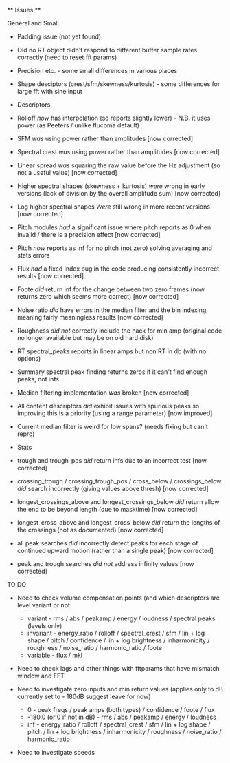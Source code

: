 ** Issues **

General and Small

* Padding issue (not yet found)
* Old no RT object didn't respond to different buffer sample rates correctly (need to reset fft params)
* Precision etc. - some small differences in various places
* Shape desciptors (crest/sfm/skewness/kurtosis) - some differences for large fft with sine input

* Descriptors

* Rolloff *now* has interpolation (so reports slightly lower) - N.B. it uses power (as Peeters / unlike flucoma default)
* SFM *was* using power rather than amplitudes [now corrected]
* Spectral crest *was* using power rather than amplitudes [now corrected]
* Linear spread *was* squaring the raw value before the Hz adjustment (so not a useful value) [now corrected]
* Higher spectral shapes (skewness + kurtosis) *were* wrong in early versions (lack of division by the overall amplitude sum) [now corrected]
* Log higher spectral shapes *Were* still wrong in more recent versions [now corrected]
* Pitch modules *had* a significant issue where pitch reports as 0 when invalid / there is a precision effect [now corrected]
* Pitch *now* reports as inf for no pitch (not zero) solving averaging and stats errors 
* Flux *had* a fixed index bug in the code producing consistently incorrect results [now corrected]
* Foote *did* return inf for the change between two zero frames (now returns zero which seems more correct) [now corrected]
* Noise ratio *did* have errors in the median filter and the bin indexing, meaning fairly meaningless results [now corrected]
* Roughness *did not* correctly include the hack for min amp (original code no longer available but may be on old hard disk)
* RT spectral_peaks reports in linear amps but non RT in db (with no options)
* Summary spectral peak finding returns zeros if it can't find enough peaks, not infs
* Median filtering implementation *was* broken [now corrected]
* All content descriptors *did* exhibit issues with spurious peaks so improving this is a priority (using a range parameter) [now improved]
* Current median filter is weird for low spans? (needs fixing but can't repro)

* Stats

* trough and trough_pos *did* return infs due to an incorrect test [now corrected]
* crossing_trough / crossing_trough_pos / cross_below / crossings_below *did* search incorrectly (giving values above thresh) [now corrected]
* longest_crossings_above and longest_crossings_below *did* return allow the end to be beyond length (due to masktime) [now corrected]
* longest_cross_above and longest_cross_below *did* return the lengths of the crossings (not as documented) [now corrected]
* all peak searches *did* incorrectly detect peaks for each stage of continued upward motion (rather than a single peak) [now corrected]
* peak and trough searches *did not* address infinity values [now corrected]

TO DO

* Need to check volume compensation points (and which descriptors are level variant or not
  - variant - rms / abs / peakamp / energy / loudness / spectral peaks (levels only)
  - invariant - energy_ratio / rolloff / spectral_crest / sfm / lin + log shape / pitch / confidence / lin + log brightness / inharmonicity / roughness / noise_ratio / harmonic_ratio / foote
  - variable - flux / mkl
  
* Need to check lags and other things with fftparams that have mismatch window and FFT
* Need to investigate zero inputs and min return values (applies only to dB currently set to - 180dB suggest leave for now)
  - 0 - peak freqs / peak amps (both types) / confidence / foote / flux
  - -180.0 (or 0 if not in dB) - rms / abs / peakamp / energy / loudness
  - inf - energy_ratio / rolloff / spectral_crest / sfm / lin + log shape / pitch  / lin + log brightness / inharmonicity / roughness / noise_ratio / harmonic_ratio
* Need to investigate speeds
